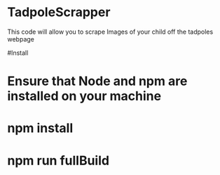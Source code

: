 # TadpoleScrapper
This code will allow you to scrape Images of your child off the tadpoles webpage

#Install
# Ensure that Node and npm are installed on your machine
# npm install
# npm run fullBuild

